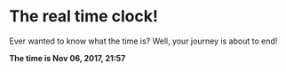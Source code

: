 # The real time clock!

Ever wanted to know what the time is? Well, your journey is about to end!

**The time is Nov 06, 2017, 21:57**